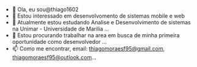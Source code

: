 - 👋 Ola, eu sou@thiago1602
- 👀 Estou interessado em desenvolvomento de sistemas mobile e web
- 🌱 Atualmente estou estudando Analise e Desenvolvimento de sistemas na Unimar - Universidade de Marilia ...
- 💞️ Estou procurando trabalhar na area em busca de minha primeira oportunidade como desenvolvedor ...
- 📫 Como me encontrar, email: thiagomoraesf95@gmail.com, thiagomoraesf95@outlook.com...

